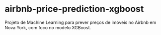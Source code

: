 # airbnb-price-prediction-xgboost
Projeto de Machine Learning para prever preços de imóveis no Airbnb em Nova York, com foco no modelo XGBoost.
